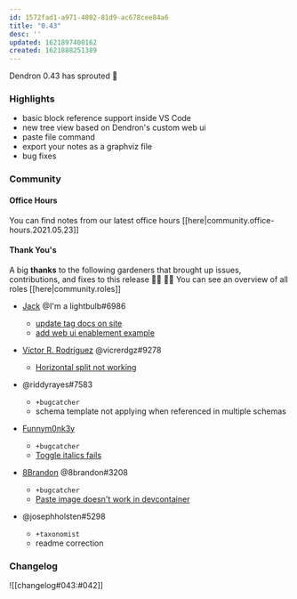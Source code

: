 ```yaml
---
id: 1572fad1-a971-4802-81d9-ac678cee84a6
title: "0.43"
desc: ''
updated: 1621897400162
created: 1621888251389
---
```


Dendron 0.43 has sprouted  🌱

### Highlights
- basic block reference support inside VS Code
- new tree view based on Dendron's custom web ui
- paste file command
- export your notes as a graphviz file
- bug fixes

### Community

#### Office Hours

You can find notes from our latest office hours [[here|community.office-hours.2021.05.23]]

#### Thank You's

A big **thanks** to the following gardeners that brought up issues, contributions, and fixes to this release :man_farmer: :woman_farmer: 
You can see an overview of all roles [[here|community.roles]]

- [Jack](https://github.com/imalightbulb) @I'm a lightbulb#6986
  - [update tag docs on site](https://github.com/dendronhq/dendron-site/pull/94)
  - [add web ui enablement example](https://github.com/dendronhq/dendron-site/pull/95)

- [Víctor R. Rodríguez](https://github.com/vicrdguez) @vicrerdgz#9278 
  - [Horizontal split not working](https://github.com/dendronhq/dendron/issues/747)

- @riddyrayes#7583 
  - `+bugcatcher`
  - schema template not applying when referenced in multiple schemas

- [Funnym0nk3y](https://github.com/funnym0nk3y)
  - `+bugcatcher`
  - [Toggle italics fails](https://github.com/dendronhq/dendron/issues/751)

- [8Brandon](https://github.com/8brandon) @8brandon#3208
  - `+bugcatcher`
  - [Paste image doesn't work in devcontainer](https://github.com/dendronhq/dendron/issues/749)
- @josephholsten#5298 
  - `+taxonomist`
  - readme correction

### Changelog
![[changelog#043:#042]]
